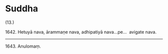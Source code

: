 

# Suddha







(13.)

1642\. Hetuyā nava, ārammaṇe nava, adhipatiyā nava…pe…  avigate nava.

---

1643\. Anulomaṃ.





